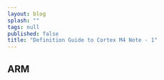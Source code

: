 ```yaml
---
layout: blog
splash: ""
tags: null
published: false
title: "Definition Guide to Cortex M4 Note - 1"
---
```


## ARM 

